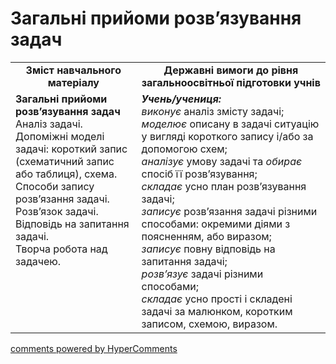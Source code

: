 <div id="hypercomments_widget" class="js-hypercomments-widget invisible"></div>

# Загальні прийоми розв’язування задач
<table>
  <tr>
    <td width="40%" align="center"><b>Зміст навчального матеріалу<b></td>
    <td width="60%" align="center"><b>Державні вимоги до рівня загальноосвітньої підготовки учнів</b></td>
  </tr>
  <tr>
    <td width="40%" style="vertical-align:top !important;"><b>Загальні прийоми розв’язування задач</b><br>
Аналіз задачі.<br>
Допоміжні моделі задачі: короткий запис (схематичний запис або таблиця), схема.<br>
Способи запису розв’язання задачі. Розв’язок задачі.<br>
Відповідь на запитання задачі.<br>
Творча робота над задачею.<br></td>
    <td width="60%" style="vertical-align:top !important;"><i><b>Учень/учениця:</b></i><br>
<i>виконує</i> аналіз змісту задачі;<br>
<i>моделює</i> описану в задачі ситуацію у вигляді короткого запису і/або за допомогою схем;<br>
<i>аналізує</i> умову задачі та <i>обирає</i> спосіб її розв’язування; <br>
<i>складає</i> усно план розв’язування задачі;<br>
<i>записує</i> розв’язання задачі різними способами: окремими діями з поясненням, або виразом; <br>
<i>записує</i> повну відповідь на запитання задачі;<br>
<i>розв’язує</i> задачі різними способами; <br>
<i>складає</i> усно прості і складені задачі за малюнком, коротким записом, схемою, виразом.</td>
  </tr>
</table>

<div class="js-hypercomments-container">
    <a href="http://hypercomments.com" class="hc-link" title="comments widget">comments powered by HyperComments</a>
</div>